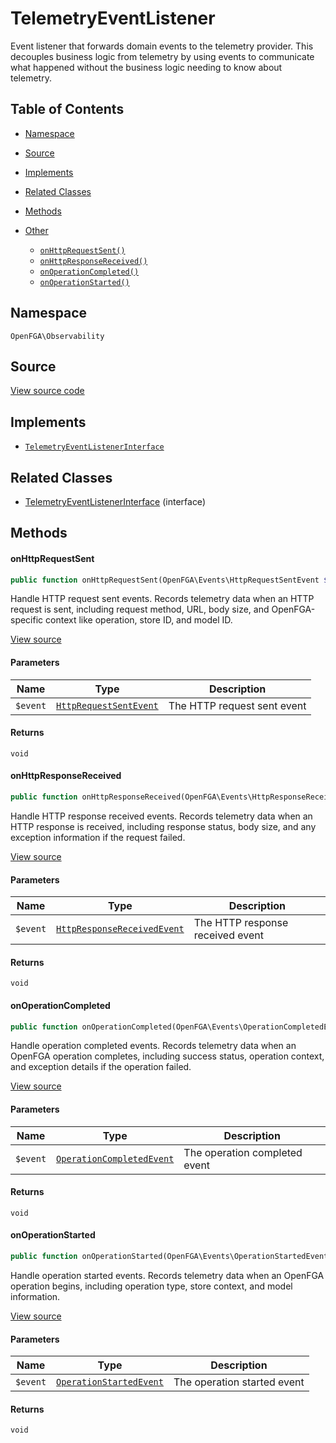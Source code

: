 # TelemetryEventListener

Event listener that forwards domain events to the telemetry provider. This decouples business logic from telemetry by using events to communicate what happened without the business logic needing to know about telemetry.

## Table of Contents

- [Namespace](#namespace)
- [Source](#source)
- [Implements](#implements)
- [Related Classes](#related-classes)
- [Methods](#methods)

- [Other](#other)
  - [`onHttpRequestSent()`](#onhttprequestsent)
  - [`onHttpResponseReceived()`](#onhttpresponsereceived)
  - [`onOperationCompleted()`](#onoperationcompleted)
  - [`onOperationStarted()`](#onoperationstarted)

## Namespace

`OpenFGA\Observability`

## Source

[View source code](https://github.com/evansims/openfga-php/blob/main/src/Observability/TelemetryEventListener.php)

## Implements

- [`TelemetryEventListenerInterface`](TelemetryEventListenerInterface.md)

## Related Classes

- [TelemetryEventListenerInterface](Observability/TelemetryEventListenerInterface.md) (interface)

## Methods

#### onHttpRequestSent

```php
public function onHttpRequestSent(OpenFGA\Events\HttpRequestSentEvent $event): void

```

Handle HTTP request sent events. Records telemetry data when an HTTP request is sent, including request method, URL, body size, and OpenFGA-specific context like operation, store ID, and model ID.

[View source](https://github.com/evansims/openfga-php/blob/main/src/Observability/TelemetryEventListener.php#L29)

#### Parameters

| Name     | Type                                                     | Description                 |
| -------- | -------------------------------------------------------- | --------------------------- |
| `$event` | [`HttpRequestSentEvent`](Events/HttpRequestSentEvent.md) | The HTTP request sent event |

#### Returns

`void`

#### onHttpResponseReceived

```php
public function onHttpResponseReceived(OpenFGA\Events\HttpResponseReceivedEvent $event): void

```

Handle HTTP response received events. Records telemetry data when an HTTP response is received, including response status, body size, and any exception information if the request failed.

[View source](https://github.com/evansims/openfga-php/blob/main/src/Observability/TelemetryEventListener.php#L46)

#### Parameters

| Name     | Type                                                               | Description                      |
| -------- | ------------------------------------------------------------------ | -------------------------------- |
| `$event` | [`HttpResponseReceivedEvent`](Events/HttpResponseReceivedEvent.md) | The HTTP response received event |

#### Returns

`void`

#### onOperationCompleted

```php
public function onOperationCompleted(OpenFGA\Events\OperationCompletedEvent $event): void

```

Handle operation completed events. Records telemetry data when an OpenFGA operation completes, including success status, operation context, and exception details if the operation failed.

[View source](https://github.com/evansims/openfga-php/blob/main/src/Observability/TelemetryEventListener.php#L72)

#### Parameters

| Name     | Type                                                           | Description                   |
| -------- | -------------------------------------------------------------- | ----------------------------- |
| `$event` | [`OperationCompletedEvent`](Events/OperationCompletedEvent.md) | The operation completed event |

#### Returns

`void`

#### onOperationStarted

```php
public function onOperationStarted(OpenFGA\Events\OperationStartedEvent $event): void

```

Handle operation started events. Records telemetry data when an OpenFGA operation begins, including operation type, store context, and model information.

[View source](https://github.com/evansims/openfga-php/blob/main/src/Observability/TelemetryEventListener.php#L94)

#### Parameters

| Name     | Type                                                       | Description                 |
| -------- | ---------------------------------------------------------- | --------------------------- |
| `$event` | [`OperationStartedEvent`](Events/OperationStartedEvent.md) | The operation started event |

#### Returns

`void`
